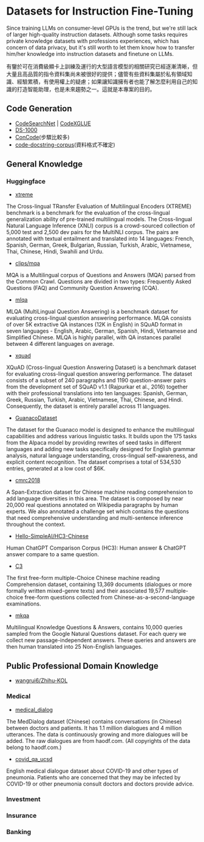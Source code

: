 # Datasets for Instruction Fine-Tuning

Since training LLMs on consumer-level GPUs is the trend, but we're still lack of larger high-quality instruction datasets. 
Although some tasks requires private knowledge datasets with professions experiences, which has concern of data privacy, but it's still worth to let them know how to transfer him/her knowledge into instruction datasets and finetune on LLMs.

有鑒於可在消費級顯卡上訓練及運行的大型語言模型的相關研究已經逐漸清晰，但大量且高品質的指令資料集尚未被很好的提供；儘管有些資料集屬於私有領域知識、經驗累積，有使用權上的疑慮；如果讓知識擁有者也能了解怎麼利用自己的知識的打造智能助理，也是未來趨勢之一。這就是本專案的目的。


## Code Generation
- [CodeSearchNet](https://github.com/github/CodeSearchNet#data-details) | [CodeXGLUE](https://github.com/facebookresearch/CodeGen/blob/main/CodeXGLUE/Code-Text/code-to-text/README.md)
- [DS-1000](https://github.com/HKUNLP/DS-1000)
- [ConCode](https://github.com/sriniiyer/concode)(步驟比較多)
- [code-docstring-corpus](https://github.com/EdinburghNLP/code-docstring-corpus)(資料格式不確定)

## General Knowledge

### Huggingface
- [xtreme](https://huggingface.co/datasets/xtreme/viewer/MLQA.zh.zh/validation)

The Cross-lingual TRansfer Evaluation of Multilingual Encoders (XTREME) benchmark is a benchmark for the evaluation of the cross-lingual generalization ability of pre-trained multilingual models. 
The Cross-lingual Natural Language Inference (XNLI) corpus is a crowd-sourced collection of 5,000 test and 2,500 dev pairs for the MultiNLI corpus. The pairs are annotated with textual entailment and translated into 14 languages: French, Spanish, German, Greek, Bulgarian, Russian, Turkish, Arabic, Vietnamese, Thai, Chinese, Hindi, Swahili and Urdu.

- [clips/mqa](https://huggingface.co/datasets/clips/mqa/viewer/zh-all-question/train)

MQA is a Multilingual corpus of Questions and Answers (MQA) parsed from the Common Crawl. Questions are divided in two types: Frequently Asked Questions (FAQ) and Community Question Answering (CQA).

- [mlqa](https://huggingface.co/datasets/mlqa/viewer/mlqa.zh.zh/test)

MLQA (MultiLingual Question Answering) is a benchmark dataset for evaluating cross-lingual question answering performance.
MLQA consists of over 5K extractive QA instances (12K in English) in SQuAD format in seven languages - English, Arabic,
German, Spanish, Hindi, Vietnamese and Simplified Chinese. MLQA is highly parallel, with QA instances parallel between
4 different languages on average.

- [xquad](https://huggingface.co/datasets/xquad/viewer/xquad.zh/validation)

XQuAD (Cross-lingual Question Answering Dataset) is a benchmark dataset for evaluating cross-lingual question answering performance. The dataset consists of a subset of 240 paragraphs and 1190 question-answer pairs from the development set of SQuAD v1.1 (Rajpurkar et al., 2016) together with their professional translations into ten languages: Spanish, German, Greek, Russian, Turkish, Arabic, Vietnamese, Thai, Chinese, and Hindi. Consequently, the dataset is entirely parallel across 11 languages.

- [GuanacoDataset](https://huggingface.co/datasets/JosephusCheung/GuanacoDataset)

The dataset for the Guanaco model is designed to enhance the multilingual capabilities and address various linguistic tasks. It builds upon the 175 tasks from the Alpaca model by providing rewrites of seed tasks in different languages and adding new tasks specifically designed for English grammar analysis, natural language understanding, cross-lingual self-awareness, and explicit content recognition. The dataset comprises a total of 534,530 entries, generated at a low cost of $6K.

- [cmrc2018](https://huggingface.co/datasets/cmrc2018)

A Span-Extraction dataset for Chinese machine reading comprehension to add language diversities in this area. The dataset is composed by near 20,000 real questions annotated on Wikipedia paragraphs by human experts. We also annotated a challenge set which contains the questions that need comprehensive understanding and multi-sentence inference throughout the context.

- [Hello-SimpleAI/HC3-Chinese](https://huggingface.co/datasets/Hello-SimpleAI/HC3-Chinese)

Human ChatGPT Comparison Corpus (HC3): Human answer & ChatGPT answer compare to a same question.

- [C3](https://huggingface.co/datasets/c3)

The first free-form multiple-Choice Chinese machine reading Comprehension dataset, containing 13,369 documents (dialogues or more formally written mixed-genre texts) and their associated 19,577 multiple-choice free-form questions collected from Chinese-as-a-second-language examinations.

- [mkqa](https://huggingface.co/datasets/mkqa)

Multilingual Knowledge Questions & Answers, contains 10,000 queries sampled from the Google Natural Questions dataset. For each query we collect new passage-independent answers. These queries and answers are then human translated into 25 Non-English languages.

## Public Professional Domain Knowledge

- [wangrui6/Zhihu-KOL](https://huggingface.co/datasets/wangrui6/Zhihu-KOL)


### Medical

- [medical_dialog](https://huggingface.co/datasets/medical_dialog)

The MedDialog dataset (Chinese) contains conversations (in Chinese) between doctors and patients. It has 1.1 million dialogues and 4 million utterances. The data is continuously growing and more dialogues will be added. The raw dialogues are from haodf.com. (All copyrights of the data belong to haodf.com.)

- [covid_qa_ucsd](https://huggingface.co/datasets/covid_qa_ucsd)

English medical dialogue dataset about COVID-19 and other types of pneumonia. Patients who are concerned that they may be infected by COVID-19 or other pneumonia consult doctors and doctors provide advice.

### Investment

### Insurance

### Banking

